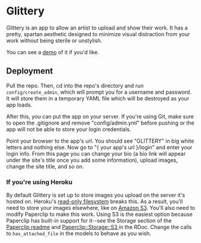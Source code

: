# Glittery

Glittery is an app to allow an artist to upload and show their work. It has a pretty, spartan aesthetic designed to minimize visual distraction from your work without being sterile or unstylish.

You can see a [demo](https://glittery.herokuapp.com/) of it if you'd like.

## Deployment

Pull the repo. Then, cd into the repo's directory and run `config/create_admin`, which will prompt you for a username and password. It will store them in a temporary YAML file which will be destroyed as your app loads.

After this, you can put the app on your server. If you're using Git, make sure to open the .gitignore and remove "config/admin.yml" before pushing or the app will not be able to store your login credentials.

Point your browser to the app's url. You should see "GLITTERY" in big white letters and nothing else. Now go to "{ your app's url }/login" and enter your login info. From this page you can change your bio (a bio link will appear under the site's title once you add some information), upload images, change the site title, and so on.

### If you're using Heroku

By default Glittery is set up to store images you upload on the server it's hosted on. Heroku's [read-only filesystem](https://devcenter.heroku.com/articles/read-only-filesystem) breaks this. As a result, you'll need to store your images elsewhere, like on [Amazon S3](http://aws.amazon.com/s3/). You'll also need to modify Paperclip to make this work. Using S3 is the easiest option because Paperclip has built-in support for it--see the Storage section of the [Paperclip readme](https://github.com/thoughtbot/paperclip) and [Paperclip::Storage::S3 ](http://rubydoc.info/gems/paperclip/Paperclip/Storage/S3) in the RDoc. Change the calls to `has_attached_file` in the models to behave as you wish.

